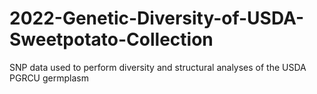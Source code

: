 # 2022-Genetic-Diversity-of-USDA-Sweetpotato-Collection


SNP data used to perform diversity and structural analyses of the USDA PGRCU germplasm
